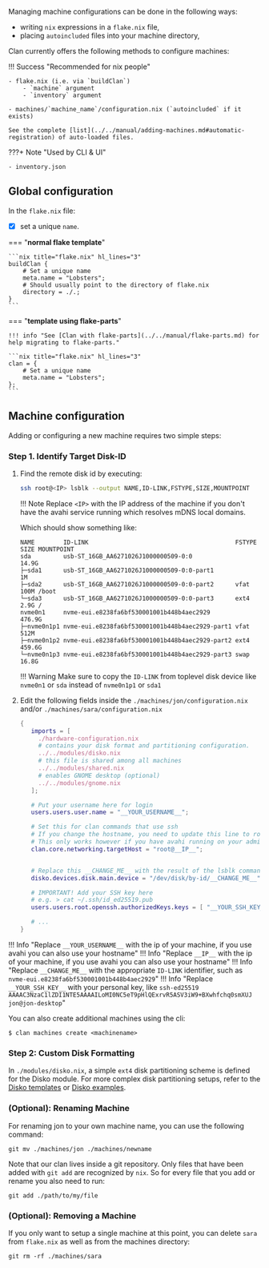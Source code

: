 
Managing machine configurations can be done in the following ways:

- writing `nix` expressions in a `flake.nix` file,
- placing `autoincluded` files into your machine directory,

Clan currently offers the following methods to configure machines:

!!! Success "Recommended for nix people"

    - flake.nix (i.e. via `buildClan`)
        - `machine` argument
        - `inventory` argument

    - machines/`machine_name`/configuration.nix (`autoincluded` if it exists)

    See the complete [list](../../manual/adding-machines.md#automatic-registration) of auto-loaded files.

???+ Note "Used by CLI & UI"

    - inventory.json


## Global configuration

In the `flake.nix` file:

- [x] set a unique `name`.

=== "**normal flake template**"

    ```nix title="flake.nix" hl_lines="3"
    buildClan {
        # Set a unique name
        meta.name = "Lobsters";
        # Should usually point to the directory of flake.nix
        directory = ./.;
    }
    ```

=== "**template using flake-parts**"

    !!! info "See [Clan with flake-parts](../../manual/flake-parts.md) for help migrating to flake-parts."

    ```nix title="flake.nix" hl_lines="3"
    clan = {
        # Set a unique name
        meta.name = "Lobsters";
    };
    ```

## Machine configuration

Adding or configuring a new machine requires two simple steps:

### Step 1. Identify Target Disk-ID

1. Find the remote disk id by executing:

    ```bash title="setup computer"
    ssh root@<IP> lsblk --output NAME,ID-LINK,FSTYPE,SIZE,MOUNTPOINT
    ```

    !!! Note
        Replace `<IP>` with the IP address of the machine if you don't have the avahi service running which resolves mDNS local domains.

    Which should show something like:

    ```{.shellSession hl_lines="6" .no-copy}
    NAME        ID-LINK                                         FSTYPE   SIZE MOUNTPOINT
    sda         usb-ST_16GB_AA6271026J1000000509-0:0                    14.9G
    ├─sda1      usb-ST_16GB_AA6271026J1000000509-0:0-part1                 1M
    ├─sda2      usb-ST_16GB_AA6271026J1000000509-0:0-part2      vfat     100M /boot
    └─sda3      usb-ST_16GB_AA6271026J1000000509-0:0-part3      ext4     2.9G /
    nvme0n1     nvme-eui.e8238fa6bf530001001b448b4aec2929              476.9G
    ├─nvme0n1p1 nvme-eui.e8238fa6bf530001001b448b4aec2929-part1 vfat     512M
    ├─nvme0n1p2 nvme-eui.e8238fa6bf530001001b448b4aec2929-part2 ext4   459.6G
    └─nvme0n1p3 nvme-eui.e8238fa6bf530001001b448b4aec2929-part3 swap    16.8G
    ```

    !!! Warning
        Make sure to copy the `ID-LINK` from toplevel disk device like `nvme0n1` or `sda` instead of `nvme0n1p1` or `sda1`


2. Edit the following fields inside the `./machines/jon/configuration.nix` and/or `./machines/sara/configuration.nix`

    <!-- Note: Use "jon" instead of "<machine>" as "<" is not supported in title tag -->
   ```nix title="./machines/jon/configuration.nix" hl_lines="13 18 22 26"
   {
      imports = [
        ./hardware-configuration.nix
        # contains your disk format and partitioning configuration.
        ../../modules/disko.nix
        # this file is shared among all machines
        ../../modules/shared.nix
        # enables GNOME desktop (optional)
        ../../modules/gnome.nix
      ];

      # Put your username here for login
      users.users.user.name = "__YOUR_USERNAME__";

      # Set this for clan commands that use ssh
      # If you change the hostname, you need to update this line to root@<new-hostname>
      # This only works however if you have avahi running on your admin machine else use IP
      clan.core.networking.targetHost = "root@__IP__";


      # Replace this __CHANGE_ME__ with the result of the lsblk command from step 1.
      disko.devices.disk.main.device = "/dev/disk/by-id/__CHANGE_ME__";

      # IMPORTANT! Add your SSH key here
      # e.g. > cat ~/.ssh/id_ed25519.pub
      users.users.root.openssh.authorizedKeys.keys = [ "__YOUR_SSH_KEY__" ];

      # ...
   }
   ```


!!! Info "Replace `__YOUR_USERNAME__` with the ip of your machine, if you use avahi you can also use your hostname"
!!! Info "Replace `__IP__` with the ip of your machine, if you use avahi you can also use your hostname"
!!! Info "Replace `__CHANGE_ME__` with the appropriate `ID-LINK` identifier, such as `nvme-eui.e8238fa6bf530001001b448b4aec2929`"
!!! Info "Replace `__YOUR_SSH_KEY__` with your personal key, like `ssh-ed25519 AAAAC3NzaC1lZDI1NTE5AAAAILoMI0NC5eT9pHlQExrvR5ASV3iW9+BXwhfchq0smXUJ jon@jon-desktop`"


   You can also create additional machines using the cli:

   ```
   $ clan machines create <machinename>
   ```

### Step 2: Custom Disk Formatting

In `./modules/disko.nix`, a simple `ext4` disk partitioning scheme is defined for the Disko module. For more complex disk partitioning setups,
refer to the [Disko templates](https://github.com/nix-community/disko-templates) or  [Disko examples](https://github.com/nix-community/disko/tree/master/example).

### (Optional): Renaming Machine

For renaming jon to your own machine name, you can use the following command:

```
git mv ./machines/jon ./machines/newname
```

Note that our clan lives inside a git repository.
Only files that have been added with `git add` are recognized by `nix`.
So for every file that you add or rename you also need to run:

```
git add ./path/to/my/file
```


### (Optional): Removing a Machine

If you only want to setup a single machine at this point, you can delete `sara` from `flake.nix` as well as from the machines directory:

```
git rm -rf ./machines/sara
```
